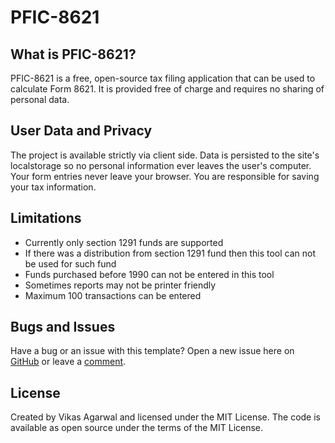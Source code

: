 # PFIC-8621

## What is PFIC-8621?
PFIC-8621 is a free, open-source tax filing application that can be used to calculate Form 8621. It is provided free of charge and requires no sharing of personal data.

## User Data and Privacy
The project is available strictly via client side. Data is persisted to the site's localstorage so no personal information ever leaves the user's computer.
Your form entries never leave your browser. You are responsible for saving your tax information.

## Limitations
* Currently only section 1291 funds are supported
* If there was a distribution from section 1291 fund then this tool can not be used for such fund
* Funds purchased before 1990 can not be entered in this tool
* Sometimes reports may not be printer friendly
* Maximum 100 transactions can be entered

## Bugs and Issues
Have a bug or an issue with this template? Open a new issue here on <a href='https://github.com/vagarwal3/PFIC8621/issues'>GitHub</a> or leave a <a href='https://github.com/vagarwal3/PFIC8621/discussions'>comment</a>.

## License
Created by Vikas Agarwal and licensed under the MIT License. The code is available as open source under the terms of the MIT License.
